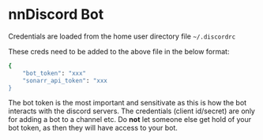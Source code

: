 # nnDiscord Bot

Credentials are loaded from the home user directory file `~/.discordrc`

These creds need to be added to the above file in the below format:

```bash
{
    "bot_token": "xxx"
    "sonarr_api_token": "xxx
}
```

The bot token is the most important and sensitivate as this is how the bot interacts with the discord servers.  The 
credentials (client id/secret) are only for adding a bot to a channel etc.  Do **not** let someone else get hold of 
your bot token, as then they will have access to your bot.


